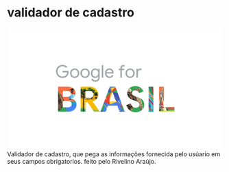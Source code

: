 # validador de cadastro
![validador-de-cadastro](./images/img1.jpg)
Validador de cadastro, que pega as informações fornecida pelo usúario em seus campos obrigatorios. feito pelo Rivelino Araújo.
